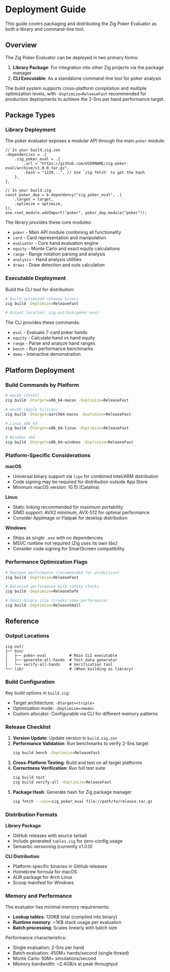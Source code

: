 <!-- Generated: 2025-01-09 18:45:00 UTC -->

# Deployment Guide

This guide covers packaging and distributing the Zig Poker Evaluator as both a library and command-line tool.

## Overview

The Zig Poker Evaluator can be deployed in two primary forms:

1. **Library Package**: For integration into other Zig projects via the package manager
2. **CLI Executable**: As a standalone command-line tool for poker analysis

The build system supports cross-platform compilation and multiple optimization levels, with `-Doptimize=ReleaseFast` recommended for production deployments to achieve the 2-5ns per hand performance target.

## Package Types

### Library Deployment

The poker evaluator exposes a modular API through the main `poker` module:

```zig
// In your build.zig.zon
.dependencies = .{
    .zig_poker_eval = .{
        .url = "https://github.com/USERNAME/zig-poker-eval/archive/v1.0.0.tar.gz",
        .hash = "1220...", // Use `zig fetch` to get the hash
    },
},

// In your build.zig
const poker_dep = b.dependency("zig_poker_eval", .{
    .target = target,
    .optimize = optimize,
});
exe.root_module.addImport("poker", poker_dep.module("poker"));
```

The library provides these core modules:
- `poker` - Main API module combining all functionality
- `card` - Card representation and manipulation
- `evaluator` - Core hand evaluation engine
- `equity` - Monte Carlo and exact equity calculations
- `range` - Range notation parsing and analysis
- `analysis` - Hand analysis utilities
- `draws` - Draw detection and outs calculation

### Executable Deployment

Build the CLI tool for distribution:

```bash
# Build optimized release binary
zig build -Doptimize=ReleaseFast

# Output location: zig-out/bin/poker-eval
```

The CLI provides these commands:
- `eval` - Evaluate 7-card poker hands
- `equity` - Calculate hand vs hand equity
- `range` - Parse and analyze hand ranges
- `bench` - Run performance benchmarks
- `demo` - Interactive demonstration

## Platform Deployment

### Build Commands by Platform

```bash
# macOS (Intel)
zig build -Dtarget=x86_64-macos -Doptimize=ReleaseFast

# macOS (Apple Silicon)
zig build -Dtarget=aarch64-macos -Doptimize=ReleaseFast

# Linux x86_64
zig build -Dtarget=x86_64-linux -Doptimize=ReleaseFast

# Windows x64
zig build -Dtarget=x86_64-windows -Doptimize=ReleaseFast
```

### Platform-Specific Considerations

**macOS**:
- Universal binary support via `lipo` for combined Intel/ARM distribution
- Code signing may be required for distribution outside App Store
- Minimum macOS version: 10.15 (Catalina)

**Linux**:
- Static linking recommended for maximum portability
- SIMD support: AVX2 minimum, AVX-512 for optimal performance
- Consider AppImage or Flatpak for desktop distribution

**Windows**:
- Ships as single `.exe` with no dependencies
- MSVC runtime not required (Zig uses its own libc)
- Consider code signing for SmartScreen compatibility

### Performance Optimization Flags

```bash
# Maximum performance (recommended for production)
zig build -Doptimize=ReleaseFast

# Balanced performance with safety checks
zig build -Doptimize=ReleaseSafe

# Small binary size (trades some performance)
zig build -Doptimize=ReleaseSmall
```

## Reference

### Output Locations

```
zig-out/
├── bin/
│   ├── poker-eval          # Main CLI executable
│   ├── generate-all-hands  # Test data generator
│   └── verify-all-hands    # Verification tool
└── lib/                    # (When building as library)
```

### Build Configuration

Key build options in `build.zig`:
- Target architecture: `-Dtarget=<triple>`
- Optimization mode: `-Doptimize=<mode>`
- Custom allocator: Configurable via CLI for different memory patterns

### Release Checklist

1. **Version Update**: Update version in `build.zig.zon`
2. **Performance Validation**: Run benchmarks to verify 2-5ns target
   ```bash
   zig build bench -Doptimize=ReleaseFast
   ```
3. **Cross-Platform Testing**: Build and test on all target platforms
4. **Correctness Verification**: Run full test suite
   ```bash
   zig build test
   zig build verify-all -Doptimize=ReleaseFast
   ```
5. **Package Hash**: Generate hash for Zig package manager
   ```bash
   zig fetch --save=zig_poker_eval file://path/to/release.tar.gz
   ```

### Distribution Formats

**Library Package**:
- GitHub releases with source tarball
- Include generated `tables.zig` for zero-config usage
- Semantic versioning (currently v1.0.0)

**CLI Distribution**:
- Platform-specific binaries in GitHub releases
- Homebrew formula for macOS
- AUR package for Arch Linux
- Scoop manifest for Windows

### Memory and Performance

The evaluator has minimal memory requirements:
- **Lookup tables**: 120KB total (compiled into binary)
- **Runtime memory**: ~1KB stack usage per evaluation
- **Batch processing**: Scales linearly with batch size

Performance characteristics:
- Single evaluation: 2-5ns per hand
- Batch evaluation: 450M+ hands/second (single thread)
- Monte Carlo: 50M+ simulations/second
- Memory bandwidth: ~2.4GB/s at peak throughput
